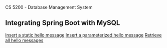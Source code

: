 
CS 5200 - Database Management System



## Integrating Spring Boot with MySQL

[Insert a static hello message](http://cs5200-summer2018-dronamraju.us-east-2.elasticbeanstalk.com/api/hello/insert)
[Insert a parameterized hello message](<http://cs5200-summer2018-dronamraju.us-east-2.elasticbeanstalk.com/api/hello/insert/Added To GIT>)
[Retrieve all hello messages](http://cs5200-summer2018-dronamraju.us-east-2.elasticbeanstalk.com/api/hello/select/all)


